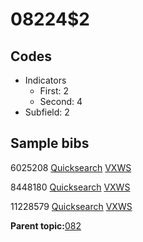# 08224$2

## Codes

-   Indicators
    -   First: 2
    -   Second: 4
-   Subfield: 2

## Sample bibs

6025208 [Quicksearch](https://search.library.yale.edu/catalog/6025208) [VXWS](http://prodorbis.library.yale.edu:7014/vxws/GetHoldingsService?bibId=6025208)

8448180 [Quicksearch](https://search.library.yale.edu/catalog/8448180) [VXWS](http://prodorbis.library.yale.edu:7014/vxws/GetHoldingsService?bibId=8448180)

11228579 [Quicksearch](https://search.library.yale.edu/catalog/11228579) [VXWS](http://prodorbis.library.yale.edu:7014/vxws/GetHoldingsService?bibId=11228579)

**Parent topic:**[082](../../tags/082/082.md)

